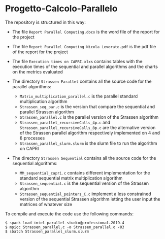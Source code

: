 # Progetto-Calcolo-Parallelo

The repository is structured in this way:

- The file `Report Parallel Computing.docx` is the word file of the report for the project
- The file `Report Parallel Computing Nicola Levorato.pdf` is the pdf file of the report for the project
- The file `Execution times on CAPRI.xlxs` contains tables with the execution times of the sequential 
   and parallel algorithms and the charts on the metrics evaluated

- The directory `Strassen Parallel` contains all the source code for the parallel algorithms:
	- `Matrix_multiplication_parallel.c` is the parallel standard multiplication algorithm
	- `Strassen_seq_par.c` is the version that compare the sequential and parallel Strassen algorithm
	- `Strassen_parallel.c` is the parallel version of the Strassen algorithm
	- `Strassen_parallel_recursiveCalls_4p.c` and `Strassen_parallel_recursiveCalls_8p.c` are the alternative
		version of the Strassen parallel algorithm respectively implemented on 4 and 8 processes
	- `Strassen_parallel_slurm.slurm` is the slurm file to run the algorithm on CAPRI

- The directory `Strassen Sequential` contains all the source code for the sequential algorithms:
	- `MM_sequential_capri.c` contains different implementation for the standard sequential matrix multiplication algorithm
	- `Strassen_sequential.c` is the sequential version of the Strassen algorithm
	- `Strassen_sequential_pointers_C.c` implement a less constrained version of the sequential Strassen algorithm letting the user
	input the matrices of whatever size
	
To compile and execute the code use the following commands:	
```
$ spack load intel-parallel-studio@professional.2019.4
$ mpicc Strassen_parallel.c -o Strassen_parallel.o -O3
$ sbatch Strassen_parallel_slurm.slurm
```
